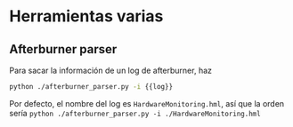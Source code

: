 # Herramientas varias

## Afterburner parser

Para sacar la información de un log de afterburner, haz

```bash
python ./afterburner_parser.py -i {{log}}
```

Por defecto, el nombre del log es `HardwareMonitoring.hml`, así que la orden sería `python ./afterburner_parser.py -i ./HardwareMonitoring.hml`